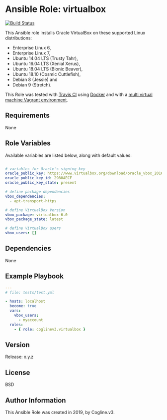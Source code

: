 # Ansible Role: virtualbox

[![Build Status](https://travis-ci.org/coglinev3/virtualbox.svg?branch=master)](https://travis-ci.org/coglinev3/virtualbox)

This Ansible role installs Oracle VirtualBox on these supported Linux distributions:

* Enterprise Linux 6, 
* Enterprise Linux 7, 
* Ubuntu 14.04 LTS (Trusty Tahr),
* Ubuntu 16.04 LTS (Xenial Xerus),
* Ubuntu 18.04 LTS (Bionic Beaver),
* Ubuntu 18.10 (Cosmic Cuttlefish),
* Debian 8 (Jessie) and
* Debian 9 (Stretch).

This Role was tested with [Travis CI](https://travis-ci.org/coglinev3/virtualbox "Travis CI") using [Docker](https://www.docker.com/ "Docker") and  with a [multi virtual machine Vagrant environment](https://ansible-development.readthedocs.io "Environment for developing and testing Ansible roles").


## Requirements

None


## Role Variables

Available variables are listed below, along with default values:

```yml

# variables for Oracle's signing key
oracle_public_key: https://www.virtualbox.org/download/oracle_vbox_2016.asc
oracle_public_key_id: 2980AECF
oracle_public_key_state: present

# define package dependencies
vbox_dependencies:
  - apt-transport-https

# define VirtualBox Version
vbox_package: virtualbox-6.0
vbox_package_state: latest

# define VirtualBox users
vbox_users: []
```


## Dependencies

None


## Example Playbook

```yml
---
# file: tests/test.yml

- hosts: localhost
  become: true
  vars:
    vbox_users:
      - myaccount
  roles:
    - { role: coglinev3.virtualbox }
```


## Version

Release: x.y.z


## License

BSD


## Author Information

This Ansible Role was created in 2019, by Cogline.v3.
